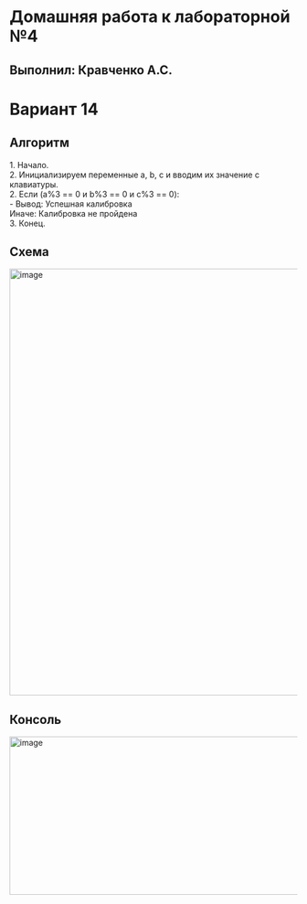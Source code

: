 <h1>Домашняя работа к лабораторной №4</h1>

<h2>Выполнил: Кравченко А.С.</h2>

<h1>Вариант 14</h1>
<h2>Алгоритм</h2>
1. Начало.<br>
2. Инициализируем переменные a, b, c и вводим их значение с клавиатуры.<br>
2. Если (a%3 == 0 и b%3 == 0 и c%3 == 0):<br>
  - Вывод: Успешная калибровка<br>
   Иначе: Калибровка не пройдена<br>
3. Конец.<br>

<h2>Схема</h2>
<img width="789" height="747" alt="image" src="https://github.com/user-attachments/assets/7b5dc5c8-b434-472e-8c56-5215a1379d58" />

<h2>Консоль</h2>
<img width="663" height="277" alt="image" src="https://github.com/user-attachments/assets/1dcc64d2-dcda-43db-aa49-59462b5e4a20" />

